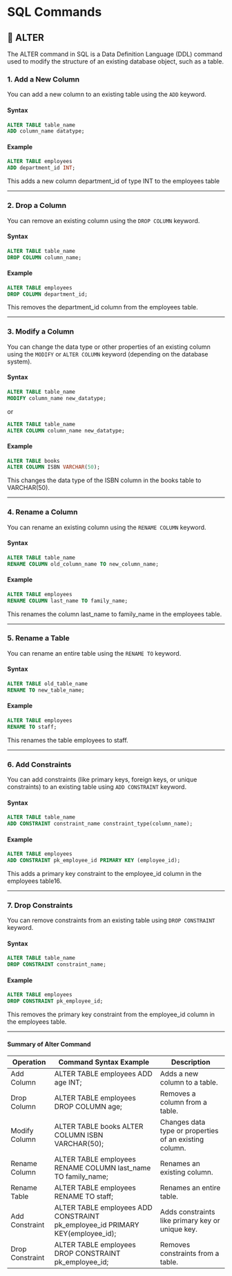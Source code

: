 # SQL Commands

## 📌 ALTER
The ALTER command in SQL is a Data Definition Language (DDL) command used to modify the structure of an existing database object, such as a table.

### 1. Add a New Column
You can add a new column to an existing table using the `ADD` keyword.

#### Syntax
```sql
ALTER TABLE table_name
ADD column_name datatype;
```

#### Example
```sql
ALTER TABLE employees
ADD department_id INT;
``` 
This adds a new column department_id of type INT to the employees table

---

### 2. Drop a Column
You can remove an existing column using the `DROP COLUMN` keyword.
#### Syntax
```sql
ALTER TABLE table_name
DROP COLUMN column_name;
```

#### Example
```sql
ALTER TABLE employees
DROP COLUMN department_id;
```
This removes the department_id column from the employees table.

---

### 3. Modify a Column
You can change the data type or other properties of an existing column using the `MODIFY` or `ALTER COLUMN` keyword (depending on the database system).

#### Syntax
```sql
ALTER TABLE table_name
MODIFY column_name new_datatype;
```
or
```sql
ALTER TABLE table_name
ALTER COLUMN column_name new_datatype;
```

#### Example
```sql
ALTER TABLE books
ALTER COLUMN ISBN VARCHAR(50);
```
This changes the data type of the ISBN column in the books table to VARCHAR(50).

---

### 4. Rename a Column
You can rename an existing column using the `RENAME COLUMN` keyword.

#### Syntax
```sql
ALTER TABLE table_name
RENAME COLUMN old_column_name TO new_column_name;
```

#### Example
```sql
ALTER TABLE employees
RENAME COLUMN last_name TO family_name;
```
This renames the column last_name to family_name in the employees table.

---

### 5. Rename a Table
You can rename an entire table using the `RENAME TO` keyword.

#### Syntax
```sql
ALTER TABLE old_table_name
RENAME TO new_table_name;
```

#### Example
```sql
ALTER TABLE employees
RENAME TO staff;
```
This renames the table employees to staff.

---

### 6. Add Constraints
You can add constraints (like primary keys, foreign keys, or unique constraints) to an existing table using `ADD CONSTRAINT` keyword.

#### Syntax
```sql
ALTER TABLE table_name
ADD CONSTRAINT constraint_name constraint_type(column_name);
```

#### Example
```sql
ALTER TABLE employees
ADD CONSTRAINT pk_employee_id PRIMARY KEY (employee_id);
```
This adds a primary key constraint to the employee_id column in the employees table16.

---

### 7. Drop Constraints
You can remove constraints from an existing table using `DROP CONSTRAINT` keyword.

#### Syntax
```sql
ALTER TABLE table_name
DROP CONSTRAINT constraint_name;
```

#### Example
```sql
ALTER TABLE employees
DROP CONSTRAINT pk_employee_id;
```
This removes the primary key constraint from the employee_id column in the employees table.

---

#### Summary of Alter Command

| Operation       	| Command Syntax Example                                                        	| Description                                            	|
|-----------------	|-------------------------------------------------------------------------------	|--------------------------------------------------------	|
| Add Column      	| ALTER TABLE employees ADD age INT;                                            	| Adds a new column to a table.                          	|
| Drop Column     	| ALTER TABLE employees DROP COLUMN age;                                        	| Removes a column from a table.                         	|
| Modify Column   	| ALTER TABLE books ALTER COLUMN ISBN VARCHAR(50);                              	| Changes data type or properties of an existing column. 	|
| Rename Column   	| ALTER TABLE employees RENAME COLUMN last_name TO family_name;                 	| Renames an existing column.                            	|
| Rename Table    	| ALTER TABLE employees RENAME TO staff;                                        	| Renames an entire table.                               	|
| Add Constraint  	| ALTER TABLE employees ADD CONSTRAINT pk_employee_id PRIMARY KEY(employee_id); 	| Adds constraints like primary key or unique key.       	|
| Drop Constraint 	| ALTER TABLE employees DROP CONSTRAINT pk_employee_id;                         	| Removes constraints from a table.                      	|






